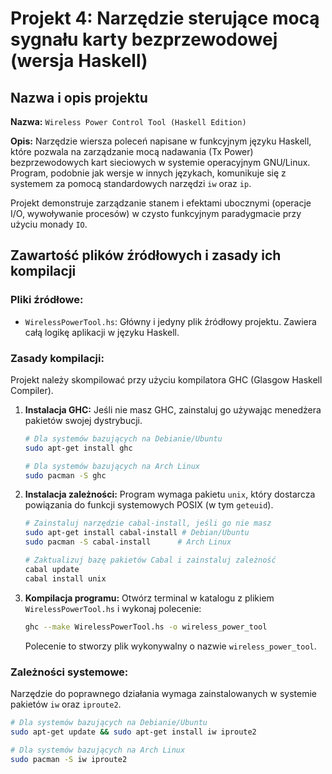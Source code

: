 # Projekt 4: Narzędzie sterujące mocą sygnału karty bezprzewodowej (wersja Haskell)

## Nazwa i opis projektu

**Nazwa:** `Wireless Power Control Tool (Haskell Edition)`

**Opis:**
Narzędzie wiersza poleceń napisane w funkcyjnym języku Haskell, które pozwala na zarządzanie mocą nadawania (Tx Power) bezprzewodowych kart sieciowych w systemie operacyjnym GNU/Linux. Program, podobnie jak wersje w innych językach, komunikuje się z systemem za pomocą standardowych narzędzi `iw` oraz `ip`.

Projekt demonstruje zarządzanie stanem i efektami ubocznymi (operacje I/O, wywoływanie procesów) w czysto funkcyjnym paradygmacie przy użyciu monady `IO`.

## Zawartość plików źródłowych i zasady ich kompilacji

### Pliki źródłowe:

* `WirelessPowerTool.hs`: Główny i jedyny plik źródłowy projektu. Zawiera całą logikę aplikacji w języku Haskell.

### Zasady kompilacji:

Projekt należy skompilować przy użyciu kompilatora GHC (Glasgow Haskell Compiler).

1.  **Instalacja GHC:**
    Jeśli nie masz GHC, zainstaluj go używając menedżera pakietów swojej dystrybucji.
    ```bash
    # Dla systemów bazujących na Debianie/Ubuntu
    sudo apt-get install ghc

    # Dla systemów bazujących na Arch Linux
    sudo pacman -S ghc
    ```

2.  **Instalacja zależności:**
    Program wymaga pakietu `unix`, który dostarcza powiązania do funkcji systemowych POSIX (w tym `geteuid`).
    ```bash
    # Zainstaluj narzędzie cabal-install, jeśli go nie masz
    sudo apt-get install cabal-install # Debian/Ubuntu
    sudo pacman -S cabal-install      # Arch Linux

    # Zaktualizuj bazę pakietów Cabal i zainstaluj zależność
    cabal update
    cabal install unix
    ```

3.  **Kompilacja programu:**
    Otwórz terminal w katalogu z plikiem `WirelessPowerTool.hs` i wykonaj polecenie:
    ```bash
    ghc --make WirelessPowerTool.hs -o wireless_power_tool
    ```
    Polecenie to stworzy plik wykonywalny o nazwie `wireless_power_tool`.

### Zależności systemowe:

Narzędzie do poprawnego działania wymaga zainstalowanych w systemie pakietów `iw` oraz `iproute2`.
```bash
# Dla systemów bazujących na Debianie/Ubuntu
sudo apt-get update && sudo apt-get install iw iproute2

# Dla systemów bazujących na Arch Linux
sudo pacman -S iw iproute2